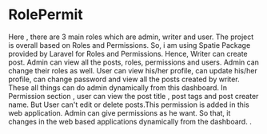 # RolePermit
Here , there are 3 main roles which are admin, writer and user. The project is overall based on Roles and Permissions. 
So, i am using Spatie Package provided by Laravel for  Roles and Permissions. 
Hence, Writer can create post.
Admin can view all the posts, roles, permissions and users. Admin can change their roles as well. 
User can view his/her profile, can update his/her profile, can change password and view all the posts created by writer.
These all things can do admin dynamically from this dashboard. 
    In Permission section , user can view the post title , post tags and post creater name. But User can't edit or delete posts.This permission
    is added in this web application.  Admin can give permissions as he want. So that, it changes in the web based applications dynamically from the 
    dashboard. 
   . 

